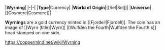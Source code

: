 |**Wyrning**|
|-|-|
|**Type**|Currency|
|**World of Origin**|[[Sel\|Sel]]|
|**Universe**|[[Cosmere\|Cosmere]]|

**Wyrnings** are a gold currency minted in [[Fjordell\|Fjordell]].
The coin has an image of [[Wyrn (title)\|Wyrn]] [[Wulfden the Fourth\|Wulfden the Fourth's]] head stamped on one side.



https://coppermind.net/wiki/Wyrning